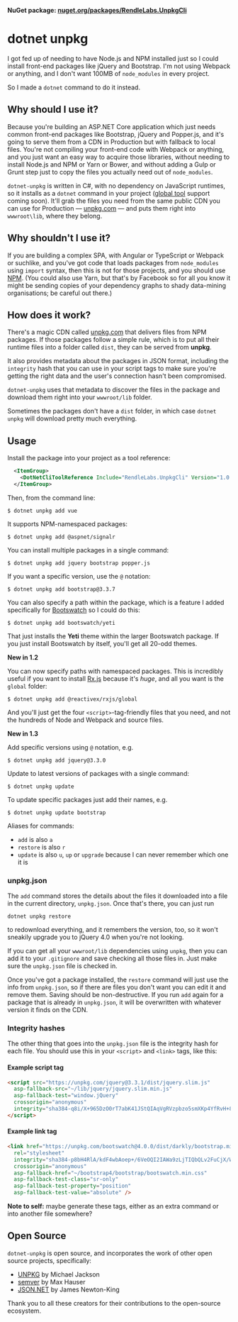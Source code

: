 **NuGet package: [nuget.org/packages/RendleLabs.UnpkgCli](https://www.nuget.org/packages/RendleLabs.UnpkgCli)**

# dotnet unpkg
I got fed up of needing to have Node.js and NPM installed just so I could install
front-end packages like jQuery and Bootstrap. I'm not using Webpack or anything,
and I don't want 100MB of `node_modules` in every project.

So I made a `dotnet` command to do it instead.

## Why should I use it?

Because you're building an ASP.NET Core application which just needs common front-end packages like
Bootstrap, jQuery and Popper.js, and it's going to serve them from a CDN in Production but with
fallback to local files. You're not compiling your front-end code with Webpack or anything, and you 
just want an easy way to acquire those libraries, without needing to install Node.js and NPM or Yarn or Bower,
and without adding a Gulp or Grunt step just to copy the files you actually need out of `node_modules`.

`dotnet-unpkg` is written in C#, with no dependency on JavaScript runtimes, so it installs as a `dotnet` command
in your project ([global tool](https://www.natemcmaster.com/blog/2018/02/02/dotnet-global-tool/) support coming soon).
It'll grab the files you need from the same public CDN you can use for Production
&mdash; [unpkg.com](https://unpkg.com) &mdash;
and puts them right into `wwwroot\lib`, where they belong.

## Why shouldn't I use it?

If you are building a complex SPA, with Angular or TypeScript or Webpack or suchlike, and you've got code that loads packages
from `node_modules` using `import` syntax, then this is not for those projects, and you should use [NPM](https://npmjs.com).
(You could also use Yarn, but that's by Facebook so for all you know it might be sending copies of your dependency graphs
to shady data-mining organisations; be careful out there.)

## How does it work?

There's a magic CDN called [unpkg.com](https://unpkg.com) that delivers files from
NPM packages. If those packages follow a simple rule, which is to put all their
runtime files into a folder called `dist`, they can be served from **unpkg**.

It also provides metadata about the packages in JSON format, including the `integrity`
hash that you can use in your script tags to make sure you're getting the right data
and the user's connection hasn't been compromised.

`dotnet-unpkg` uses that metadata to discover the files in the package and download
them right into your `wwwroot/lib` folder.

Sometimes the packages don't have a `dist` folder, in which case `dotnet unpkg` will download pretty much everything.

## Usage

Install the package into your project as a tool reference:

```xml
  <ItemGroup>
    <DotNetCliToolReference Include="RendleLabs.UnpkgCli" Version="1.0.0-*" />
  </ItemGroup>
```

Then, from the command line:

```
$ dotnet unpkg add vue
```

It supports NPM-namespaced packages:

```
$ dotnet unpkg add @aspnet/signalr
```

You can install multiple packages in a single command:

```
$ dotnet unpkg add jquery bootstrap popper.js
```

If you want a specific version, use the `@` notation:

```
$ dotnet unpkg add bootstrap@3.3.7
```

You can also specify a path within the package, which is a feature I added
specifically for [Bootswatch](https://bootswatch.com) so I could do this:

```
$ dotnet unpkg add bootswatch/yeti
```
That just installs the **Yeti** theme within the larger Bootswatch package. If
you just install Bootswatch by itself, you'll get all 20-odd themes.

**New in 1.2**

You can now specify paths with namespaced packages. This is incredibly useful if you want to install [Rx.js](http://reactivex.io/rxjs/)
because it's *huge*, and all you want is the `global` folder:

```
$ dotnet unpkg add @reactivex/rxjs/global
```
And you'll just get the four `<script>`-tag-friendly files that you need, and not the hundreds of Node and Webpack and source files.

**New in 1.3**

Add specific versions using `@` notation, e.g.

```
$ dotnet unpkg add jquery@3.3.0
```

Update to latest versions of packages with a single command:

```
$ dotnet unpkg update
```

To update specific packages just add their names, e.g.

```
$ dotnet unpkg update bootstrap
```

Aliases for commands:

- `add` is also `a`
- `restore` is also `r`
- `update` is also `u`, `up` or `upgrade` because I can never remember which one it is

### unpkg.json

The `add` command stores the details about the files it downloaded into a file in the current directory, `unpkg.json`. Once that's there, you can just run

```
dotnet unpkg restore
```

to redownload everything, and it remembers the version, too, so it won't sneakily
upgrade you to jQuery 4.0 when you're not looking.

If you can get all your `wwwroot/lib` dependencies using `unpkg`, then you can add
it to your `.gitignore` and save checking all those files in. Just make sure the `unpkg.json` file is checked in.

Once you've got a package installed, the `restore` command will just use the info
from `unpkg.json`, so if there are files you don't want you can edit it and remove
them. Saving should be non-destructive. If you run `add` again for a package that
is already in `unpkg.json`, it will be overwritten with whatever version it finds
on the CDN.

### Integrity hashes

The other thing that goes into the `unpkg.json` file is the integrity hash for each
file. You should use this in your `<script>` and `<link>` tags, like this:

#### Example script tag

```html
<script src="https://unpkg.com/jquery@3.3.1/dist/jquery.slim.js"
  asp-fallback-src="~/lib/jquery/jquery.slim.min.js"
  asp-fallback-test="window.jQuery"
  crossorigin="anonymous"
  integrity="sha384-q8i/X+965DzO0rT7abK41JStQIAqVgRVzpbzo5smXKp4YfRvH+8abtTE1Pi6jizo">
</script>
```

#### Example link tag

```html
<link href="https://unpkg.com/bootswatch@4.0.0/dist/darkly/bootstrap.min.css"
  rel="stylesheet"
  integrity="sha384-p8bH4RlA/kdF4wbAoep+/6VeOQI2IAWa9zLjTIQbQLv2FuCjX/W/FkdYdeKISDvK"
  crossorigin="anonymous"
  asp-fallback-href="~/bootstrap4/bootstrap/bootswatch.min.css"
  asp-fallback-test-class="sr-only"
  asp-fallback-test-property="position"
  asp-fallback-test-value="absolute" />
```

**Note to self:** maybe generate these tags, either as an extra command or
into another file somewhere?

## Open Source

`dotnet-unpkg` is open source, and incorporates the work of other open source projects, specifically:

- [UNPKG](https://github.com/unpkg) by Michael Jackson
- [semver](https://github.com/maxhauser/semver) by Max Hauser
- [JSON.NET](https://www.newtonsoft.com/json) by James Newton-King

Thank you to all these creators for their contributions to the open-source ecosystem.
